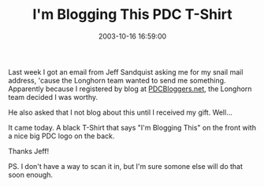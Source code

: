 ﻿---
layout: post
title: "I'm Blogging This PDC T-Shirt"
comments: false
date: 2003-10-16 16:59:00
updated: 2004-05-01 16:42:00
categories:
 - Community
subtext-id: c63023cd-48d5-4947-9964-24ac603b6b5e
alias: /blog/Im-Blogging-This-PDC-T-Shirt.aspx
---


Last week I got an email from Jeff Sandquist asking me for my snail mail address, 'cause the Longhorn team wanted to send me something. Apparently because I registered by blog at [PDCBloggers.net](http://pdcbloggers.net/), the Longhorn team decided I was worthy.

He also asked that I not blog about this until I received my gift. Well...

It came today. A black T-Shirt that says "I'm Blogging This" on the front with a nice big PDC logo on the back.

Thanks Jeff!

PS. I don't have a way to scan it in, but I'm sure somone else will do that soon enough.
